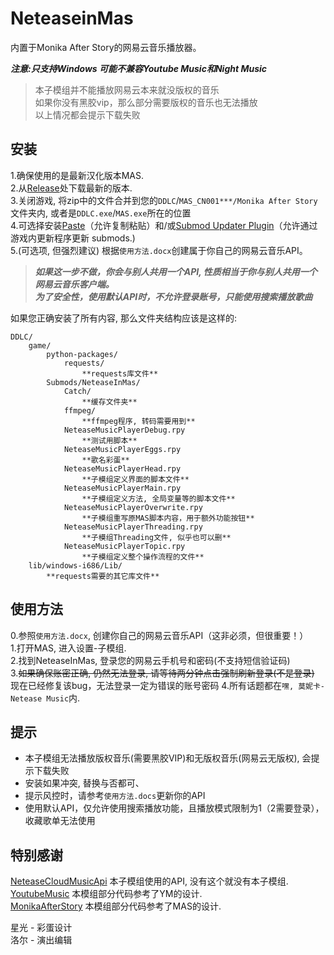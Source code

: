 # NeteaseinMas
内置于Monika After Story的网易云音乐播放器。

***注意:只支持Windows 可能不兼容Youtube Music和Night Music***      
> 本子模组并不能播放网易云本来就没版权的音乐     
> 如果你没有黑胶vip，那么部分需要版权的音乐也无法播放   
> 以上情况都会提示下载失败   

## 安装

1.确保使用的是最新汉化版本MAS.  
2.从[Release](https://github.com/PencilMario/NeteaseInMas/releases)处下载最新的版本.  
3.关闭游戏, 将zip中的文件合并到您的`DDLC`/`MAS_CN001***/Monika After Story`文件夹内, 或者是`DDLC.exe`/`MAS.exe`所在的位置  
4.可选择安装[Paste](https://github.com/Legendkiller21/MAS-Submods-Paste)（允许复制粘贴）和/或[Submod Updater Plugin](https://github.com/Booplicate/MAS-Submods-SubmodUpdaterPlugin)（允许通过游戏内更新程序更新 submods.)  
5.(可选项, 但强烈建议) 根据`使用方法.docx`创建属于你自己的网易云音乐API。
> ***如果这一步不做，你会与别人共用一个API, 性质相当于你与别人共用一个网易云音乐客户端。***  
> ***为了安全性，使用默认API时，不允许登录账号，只能使用搜索播放歌曲***

如果您正确安装了所有内容, 那么文件夹结构应该是这样的:

```:(
DDLC/
    game/
        python-packages/
            requests/
                **requests库文件**
        Submods/NeteaseInMas/
            Catch/
                **缓存文件夹**
            ffmpeg/
                **ffmpeg程序, 转码需要用到**
            NeteaseMusicPlayerDebug.rpy 
                **测试用脚本**
            NeteaseMusicPlayerEggs.rpy
                **歌名彩蛋**
            NeteaseMusicPlayerHead.rpy
                **子模组定义界面的脚本文件**
            NeteaseMusicPlayerMain.rpy
                **子模组定义方法, 全局变量等的脚本文件**
            NeteaseMusicPlayerOverwrite.rpy
                **子模组重写原MAS脚本内容，用于额外功能按钮**
            NeteaseMusicPlayerThreading.rpy
                **子模组Threading文件, 似乎也可以删**
            NeteaseMusicPlayerTopic.rpy
                **子模组定义整个操作流程的文件**
    lib/windows-i686/Lib/
        **requests需要的其它库文件**
```

## 使用方法  

0.参照`使用方法.docx`, 创建你自己的网易云音乐API（这非必须，但很重要！）  
1.打开MAS, 进入设置-子模组.  
2.找到NeteaseInMas, 登录您的网易云手机号和密码(不支持短信验证码)  
3.~~如果确保账密正确, 仍然无法登录, 请等待两分钟点击强制刷新登录(不是登录)~~ 现在已经修复该bug，无法登录一定为错误的账号密码
4.所有话题都在`嘿, 莫妮卡-Netease Music`内.  

## 提示

* 本子模组无法播放版权音乐(需要黑胶VIP)和无版权音乐(网易云无版权), 会提示下载失败
* 安装如果冲突, 替换与否都可、
* 提示风控时，请参考`使用方法.docs`更新你的API
* 使用默认API，仅允许使用搜索播放功能，且播放模式限制为1（2需要登录），收藏歌单无法使用

## 特别感谢
[NeteaseCloudMusicApi](https://github.com/Binaryify/NeteaseCloudMusicApi) 本子模组使用的API, 没有这个就没有本子模组.  
[YoutubeMusic](https://github.com/Booplicate/MAS-Submods-YouTubeMusic) 本模组部分代码参考了YM的设计.  
[MonikaAfterStory](https://github.com/Monika-After-Story/MonikaModDev) 本模组部分代码参考了MAS的设计.  

星光 - 彩蛋设计  
洛尔 - 演出编辑  
